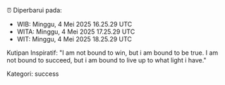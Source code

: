 ⏰ Diperbarui pada:
- WIB: Minggu, 4 Mei 2025 16.25.29 UTC
- WITA: Minggu, 4 Mei 2025 17.25.29 UTC
- WIT: Minggu, 4 Mei 2025 18.25.29 UTC

Kutipan Inspiratif:
"I am not bound to win, but i am bound to be true. I am not bound to succeed, but i am bound to live up to what light i have."


Kategori: success

